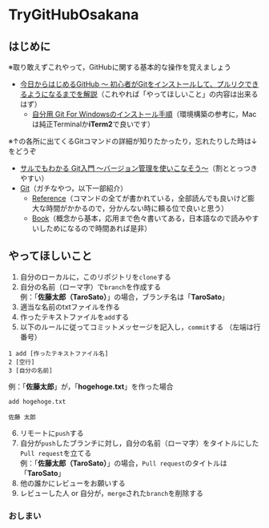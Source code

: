 # TryGitHubOsakana
## はじめに
※取り敢えずこれやって，GitHubに関する基本的な操作を覚えましょう
- [今日からはじめるGitHub 〜 初心者がGitをインストールして、プルリクできるようになるまでを解説](https://employment.en-japan.com/engineerhub/entry/2017/01/31/110000)（これやれば「やってほしいこと」の内容は出来るはず）
  - [自分用 Git For Windowsのインストール手順](https://qiita.com/toshi-click/items/dcf3dd48fdc74c91b409)（環境構築の参考に，Macは純正Terminalか**iTerm2**で良いです）

※↑の各所に出てくるGitコマンドの詳細が知りたかったり，忘れたりした時は↓をどうぞ
- [サルでもわかる Git入門 〜バージョン管理を使いこなそう〜](https://backlog.com/ja/git-tutorial/)（割ととっつきやすい）
- [Git](https://git-scm.com)（ガチなやつ，以下一部紹介）
  - [Reference](https://git-scm.com/docs)（コマンドの全てが書かれている，全部読んでも良いけど膨大な時間がかかるので，分かんない時に頼る位で良いと思う）
  - [Book](https://git-scm.com/book/ja/v2)（概念から基本，応用まで色々書いてある，日本語なので読みやすいしためになるので時間あれば是非）

## やってほしいこと
1. 自分のローカルに，このリポジトリを`clone`する
2. 自分の名前（ローマ字）で`branch`を作成する  
例：「**佐藤太郎（TaroSato）**」の場合，ブランチ名は「**TaroSato**」
3. 適当な名前のtxtファイルを作る  
4. 作ったテキストファイルを`add`する
5. 以下のルールに従ってコミットメッセージを記入し，`commit`する （左端は行番号）  
```
1 add [作ったテキストファイル名]
2 [空行]
3 [自分の名前]
```
例：「**佐藤太郎**」が，「**hogehoge.txt**」を作った場合  
  ```
  add hogehoge.txt

  佐藤 太郎
  ```
6. リモートに`push`する
7. 自分が`push`したブランチに対し，自分の名前（ローマ字）をタイトルにした`Pull request`を立てる  
例：「**佐藤太郎（TaroSato）**」の場合，`Pull request`のタイトルは「**TaroSato**」
8. 他の誰かにレビューをお願いする
9. レビューした人 or 自分が，`merge`された`branch`を削除する
### おしまい
